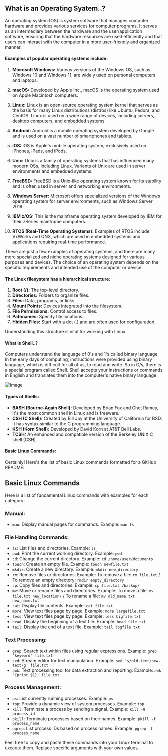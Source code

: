 ## What is an Operating Syatem..?
An operating system (OS) is system software that manages computer hardware and provides various services for computer programs. It serves as an intermediary between the hardware and the user/application software, ensuring that the hardware resources are used efficiently and that users can interact with the computer in a more user-friendly and organized manner.

#### Examples of popular operating systems include:

1. **Microsoft Windows:** Various versions of the Windows OS, such as Windows 10 and Windows 11, are widely used on personal computers and laptops.

2. **macOS:** Developed by Apple Inc., macOS is the operating system used on Apple Macintosh computers.

3. **Linux:** Linux is an open-source operating system kernel that serves as the basis for many Linux distributions (distros) like Ubuntu, Fedora, and CentOS. Linux is used on a wide range of devices, including servers, desktop computers, and embedded systems.

4. **Android:** Android is a mobile operating system developed by Google and is used on a vast number of smartphones and tablets.

5. **iOS:** iOS is Apple's mobile operating system, exclusively used on iPhones, iPads, and iPods.

6. **Unix:** Unix is a family of operating systems that has influenced many modern OSs, including Linux. Variants of Unix are used in server environments and embedded systems.

7. **FreeBSD:** FreeBSD is a Unix-like operating system known for its stability and is often used in server and networking environments.

8. **Windows Server:** Microsoft offers specialized versions of the Windows operating system for server environments, such as Windows Server 2019.

9. **IBM z/OS:** This is the mainframe operating system developed by IBM for their zSeries mainframe computers.

10. **RTOS (Real-Time Operating Systems):** Examples of RTOS include VxWorks and QNX, which are used in embedded systems and applications requiring real-time performance.

These are just a few examples of operating systems, and there are many more specialized and niche operating systems designed for various purposes and devices. The choice of an operating system depends on the specific requirements and intended use of the computer or device.

#### The Linux filesystem has a hierarchical structure:

1. **Root (/):** The top-level directory.
2. **Directories:** Folders to organize files.
3. **Files:** Data, programs, or links.
4. **Mount Points:** Devices integrated into the filesystem.
5. **File Permissions:** Control access to files.
6. **Pathnames:** Specify file locations.
7. **Hidden Files:** Start with a dot (.) and are often used for configuration.

Understanding this structure is vital for working with Linux.

#### What is Shell..?
Computers understand the language of 0's and 1's called binary language, In the early days of computing, instructions were provided using binary language, which is difficult for all of us, to read and write. So in O/s, there is a special program called Shell. Shell accepts your instructions or commands in English and translates them into the computer's native binary language

![image](https://github.com/janjiralakirankumar/Shell-Scripting-Guide/assets/137407373/7fcfb0f4-7620-4720-ab2a-7ffda277f4df)

#### Types of Shells:

- **BASH (Bourne-Again Shell):** Developed by Brian Fox and Chet Ramey, it's the most common shell in Linux and is freeware.
- **CSH (C Shell):** Created by Bill Joy at the University of California for BSD. It has syntax similar to the C programming language.
- **KSH (Korn Shell):** Developed by David Korn at AT&T Bell Labs.
- **TCSH:** An enhanced and compatible version of the Berkeley UNIX C shell (CSH).

#### Basic Linux Commands:
Certainly! Here's the list of basic Linux commands formatted for a GitHub README:

## Basic Linux Commands

Here is a list of fundamental Linux commands with examples for each category:

### Manual:

- `man`: Display manual pages for commands. Example: `man ls`

### File Handling Commands:

- `ls`: List files and directories. Example: `ls`
- `pwd`: Print the current working directory. Example: `pwd`
- `cd`: Change the current directory. Example: `cd /home/user/documents`
- `touch`: Create an empty file. Example: `touch newfile.txt`
- `mkdir`: Create a new directory. Example: `mkdir new_directory`
- `rm`: Remove files or directories. Example: To remove a file: `rm file.txt` / To remove an empty directory: `rmdir empty_directory`
- `cp`: Copy files and directories. Example: `cp file.txt /backup/`
- `mv`: Move or rename files and directories. Example: To move a file: `mv file.txt new_location/` / To rename a file: `mv old_name.txt new_name.txt`
- `cat`: Display file contents. Example: `cat file.txt`
- `more`: View text files page by page. Example: `more largefile.txt`
- `less`: View text files page by page. Example: `less bigfile.txt`
- `head`: Display the beginning of a text file. Example: `head file.txt`
- `tail`: Display the end of a text file. Example: `tail logfile.txt`

### Text Processing:

- `grep`: Search text within files using regular expressions. Example: `grep "keyword" file.txt`
- `sed`: Stream editor for text manipulation. Example: `sed 's/old-text/new-text/g' file.txt`
- `awk`: Text processing tool for data extraction and reporting. Example: `awk '{print $1}' file.txt`

### Process Management:

- `ps`: List currently running processes. Example: `ps`
- `top`: Provide a dynamic view of system processes. Example: `top`
- `kill`: Terminate a process by sending a signal. Example: `kill -9 process_id`
- `pkill`: Terminate processes based on their names. Example: `pkill -f process_name`
- `pgrep`: List process IDs based on process names. Example: `pgrep -l process_name`

Feel free to copy and paste these commands into your Linux terminal to execute them. Replace specific arguments with your own values.
